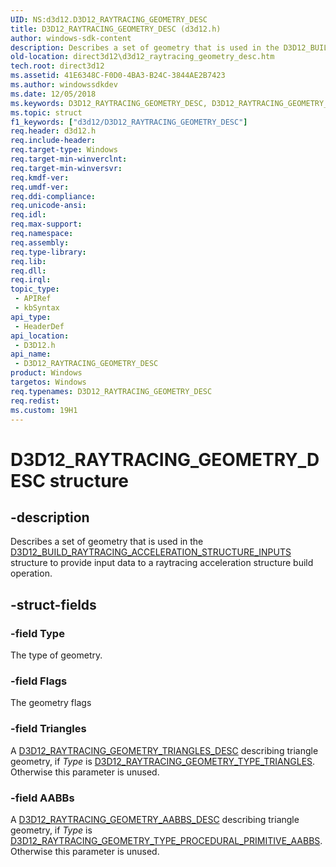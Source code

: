 ```yaml
---
UID: NS:d3d12.D3D12_RAYTRACING_GEOMETRY_DESC
title: D3D12_RAYTRACING_GEOMETRY_DESC (d3d12.h)
author: windows-sdk-content
description: Describes a set of geometry that is used in the D3D12_BUILD_RAYTRACING_ACCELERATION_STRUCTURE_INPUTS structure to provide input data to a raytracing acceleration structure build operation.
old-location: direct3d12\d3d12_raytracing_geometry_desc.htm
tech.root: direct3d12
ms.assetid: 41E6348C-F0D0-4BA3-B24C-3844AE2B7423
ms.author: windowssdkdev
ms.date: 12/05/2018
ms.keywords: D3D12_RAYTRACING_GEOMETRY_DESC, D3D12_RAYTRACING_GEOMETRY_DESC structure, PD3D12_RAYTRACING_GEOMETRY_DESC, PD3D12_RAYTRACING_GEOMETRY_DESC structure pointer, d3d12/D3D12_RAYTRACING_GEOMETRY_DESC, d3d12/PD3D12_RAYTRACING_GEOMETRY_DESC, direct3d12.d3d12_raytracing_geometry_desc
ms.topic: struct
f1_keywords: ["d3d12/D3D12_RAYTRACING_GEOMETRY_DESC"]
req.header: d3d12.h
req.include-header: 
req.target-type: Windows
req.target-min-winverclnt: 
req.target-min-winversvr: 
req.kmdf-ver: 
req.umdf-ver: 
req.ddi-compliance: 
req.unicode-ansi: 
req.idl: 
req.max-support: 
req.namespace: 
req.assembly: 
req.type-library: 
req.lib: 
req.dll: 
req.irql: 
topic_type:
 - APIRef
 - kbSyntax
api_type:
 - HeaderDef
api_location:
 - D3D12.h
api_name:
 - D3D12_RAYTRACING_GEOMETRY_DESC
product: Windows
targetos: Windows
req.typenames: D3D12_RAYTRACING_GEOMETRY_DESC
req.redist: 
ms.custom: 19H1
---
```


# D3D12_RAYTRACING_GEOMETRY_DESC structure


## -description


Describes a set of geometry that is used in the <a href="https://docs.microsoft.com/windows/desktop/api/d3d12/ns-d3d12-d3d12_build_raytracing_acceleration_structure_inputs">D3D12_BUILD_RAYTRACING_ACCELERATION_STRUCTURE_INPUTS</a> structure to provide input data to a raytracing acceleration structure build operation.


## -struct-fields




### -field Type

The type of geometry.


### -field Flags

The geometry flags


### -field Triangles

A <a href="https://docs.microsoft.com/windows/desktop/api/d3d12/ns-d3d12-d3d12_raytracing_geometry_triangles_desc">D3D12_RAYTRACING_GEOMETRY_TRIANGLES_DESC</a> describing triangle geometry, if <i>Type</i> is  <a href="https://docs.microsoft.com/windows/desktop/api/d3d12/ne-d3d12-d3d12_raytracing_geometry_type">D3D12_RAYTRACING_GEOMETRY_TYPE_TRIANGLES</a>.  Otherwise this parameter is unused. 


### -field AABBs

A <a href="https://docs.microsoft.com/windows/desktop/api/d3d12/ns-d3d12-d3d12_raytracing_geometry_aabbs_desc">D3D12_RAYTRACING_GEOMETRY_AABBS_DESC</a> describing triangle geometry, if <i>Type</i> is  <a href="https://docs.microsoft.com/windows/desktop/api/d3d12/ne-d3d12-d3d12_raytracing_geometry_type">D3D12_RAYTRACING_GEOMETRY_TYPE_PROCEDURAL_PRIMITIVE_AABBS</a>.  Otherwise this parameter is unused.

